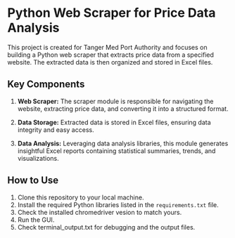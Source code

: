 # Python Web Scraper for Price Data Analysis

This project is created for Tanger Med Port Authority and focuses on building a Python web scraper that extracts price data from a specified website. The extracted data is then organized and stored in Excel files.

## Key Components

1. **Web Scraper:** The scraper module is responsible for navigating the website, extracting price data, and converting it into a structured format.

2. **Data Storage:** Extracted data is stored in Excel files, ensuring data integrity and easy access.

3. **Data Analysis:** Leveraging data analysis libraries, this module generates insightful Excel reports containing statistical summaries, trends, and visualizations.

## How to Use

1. Clone this repository to your local machine.
2. Install the required Python libraries listed in the `requirements.txt` file.
3. Check the installed chromedriver vesion to match yours.
4. Run the GUI.
5. Check terminal_output.txt for debugging and the output files.
